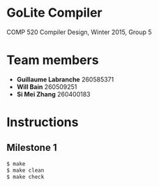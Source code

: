 GoLite Compiler
==================
COMP 520 Compiler Design, Winter 2015, Group 5

# Team members
- **Guillaume Labranche** 260585371
- **Will Bain** 260509251
- **Si Mei Zhang** 260400183

# Instructions
## Milestone 1
~~~ sh
$ make
$ make clean
$ make check
~~~
